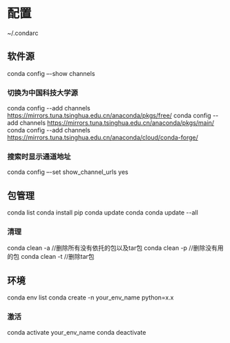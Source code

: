 # 配置
~/.condarc


## 软件源
conda config –-show channels
### 切换为中国科技大学源
conda config --add channels https://mirrors.tuna.tsinghua.edu.cn/anaconda/pkgs/free/
conda config --add channels https://mirrors.tuna.tsinghua.edu.cn/anaconda/pkgs/main/
conda config --add channels https://mirrors.tuna.tsinghua.edu.cn/anaconda/cloud/conda-forge/
### 搜索时显示通道地址
conda config –-set show_channel_urls yes


## 包管理
conda list
conda install pip
conda update conda
conda update --all
### 清理
conda clean -a      //删除所有没有依托的包以及tar包
conda clean -p      //删除没有用的包
conda clean -t      //删除tar包


## 环境
conda env list
conda create -n your_env_name python=x.x
### 激活
conda activate your_env_name
conda deactivate


